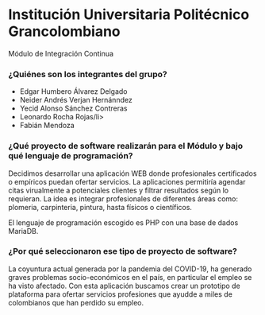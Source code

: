 # Institución Universitaria Politécnico Grancolombiano

Módulo de Integración Continua

<h3>¿Quiénes son los integrantes del grupo?</h3> 
<ul>
<li>Edgar Humbero Álvarez Delgado</li>
<li>Neider Andrés Verjan Hernánndez</li>
<li>Yecid Alonso Sánchez Contreras</li>
<li>Leonardo Rocha Rojas/li>
<li>Fabián Mendoza</li>
</ul>

<h3>¿Qué proyecto de software realizarán para el Módulo y bajo qué lenguaje de programación?</h3>

Decidimos desarrollar una aplicación WEB donde profesionales certificados o empíricos puedan ofertar servicios. La aplicaciones permitiría agendar citas virualmente a potenciales clientes y filtrar resultados según lo requieran. La idea es integrar profesionales de diferentes áreas como: plomeria, carpinteria, pintura, hasta físicos  o científicos.

El lenguaje de programación escogido es PHP con una base de dados MariaDB.

<h3>¿Por qué seleccionaron ese tipo de proyecto de software?</h3>

La coyuntura actual generada por la pandemia del COVID-19, ha generado graves problemas socio-económicos en el país, en particular el empleo se ha visto afectado. Con esta aplicación buscamos crear un prototipo de plataforma para ofertar servicios profesiones que ayudde a miles de colombianos que han perdido su empleo.

